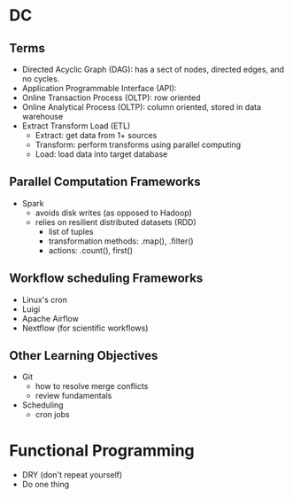 # DC

## Terms
- Directed Acyclic Graph (DAG): has a sect of nodes, directed edges, and no cycles.
- Application Programmable Interface (API): 
- Online Transaction Process (OLTP): row oriented 
- Online Analytical Process (OLTP): column oriented, stored in data warehouse
- Extract Transform Load (ETL)
  - Extract: get data from 1+ sources
  - Transform: perform transforms using parallel computing
  - Load: load data into target database


## Parallel Computation Frameworks
- Spark
  - avoids disk writes (as opposed to Hadoop)
  - relies on resilient distributed datasets (RDD)
    - list of tuples 
    - transformation methods: .map(), .filter()
    - actions: .count(), first()


## Workflow scheduling Frameworks
- Linux's cron
- Luigi
- Apache Airflow
- Nextflow (for scientific workflows)


## Other Learning Objectives
- Git
  - how to resolve merge conflicts
  - review fundamentals
- Scheduling
  - cron jobs


# Functional Programming
- DRY (don't repeat yourself)
- Do one thing




